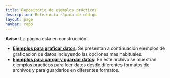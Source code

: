 ```yaml
---
title: Repositorio de ejemplos prácticos
description: Referencia rápida de código
layout: page
navbar: repo
---
```


<div class="alert alert-danger" role="alert" >
  <strong>Aviso:</strong> La página está en construcción.
</div>


  * **[Ejemplos para graficar datos](repo_tutos_graficos/)**: Se presentan a continuación ejemplos de graficación de datos incluyendo las opciones mas habituales.
  * **[Ejemplos para cargar y guardar datos](repo_tutos_IO/)**: En este archivo se muestran ejemplos prácticos para leer datos desde  diferentes formatos de archivos y para guardarlos en diferentes formatos.
